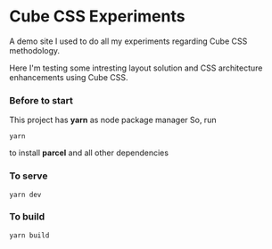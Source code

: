 # Cube CSS Experiments

A demo site I used to do all my experiments regarding Cube CSS methodology.

Here I'm testing some intresting layout solution and CSS architecture enhancements using Cube CSS.


### Before to start
This project has **yarn** as node package manager
So, run
```
yarn
```
to install **parcel** and all other dependencies

### To serve
```
yarn dev
```
### To build
```
yarn build
```